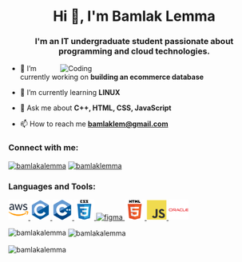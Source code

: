 <h1 align="center">Hi 👋, I'm Bamlak Lemma</h1>
<h3 align="center">I'm an IT undergraduate student passionate about programming and cloud technologies.</h3>
<img align="right" alt="Coding" width="400" src="https://i.pinimg.com/564x/d8/2c/87/d82c87ba8123334b3f76040fd54903fe.jpg">



- 🔭 I’m currently working on **building an ecommerce database**

- 🌱 I’m currently learning **LINUX**

- 💬 Ask me about **C++, HTML, CSS, JavaScript**

- 📫 How to reach me **bamlaklem@gmail.com**

<h3 align="left">Connect with me:</h3>
<p align="left">
<a href="https://linkedin.com/in/bamlakalemma" target="blank"><img align="center" src="https://raw.githubusercontent.com/rahuldkjain/github-profile-readme-generator/master/src/images/icons/Social/linked-in-alt.svg" alt="bamlakalemma" height="30" width="40" /></a>
<a href="https://instagram.com/bamlaklemma" target="blank"><img align="center" src="https://raw.githubusercontent.com/rahuldkjain/github-profile-readme-generator/master/src/images/icons/Social/instagram.svg" alt="bamlaklemma" height="30" width="40" /></a>
</p>

<h3 align="left">Languages and Tools:</h3>
<p align="left"> <a href="https://aws.amazon.com" target="_blank" rel="noreferrer"> <img src="https://raw.githubusercontent.com/devicons/devicon/master/icons/amazonwebservices/amazonwebservices-original-wordmark.svg" alt="aws" width="40" height="40"/> </a> <a href="https://www.cprogramming.com/" target="_blank" rel="noreferrer"> <img src="https://raw.githubusercontent.com/devicons/devicon/master/icons/c/c-original.svg" alt="c" width="40" height="40"/> </a> <a href="https://www.w3schools.com/cpp/" target="_blank" rel="noreferrer"> <img src="https://raw.githubusercontent.com/devicons/devicon/master/icons/cplusplus/cplusplus-original.svg" alt="cplusplus" width="40" height="40"/> </a> <a href="https://www.w3schools.com/css/" target="_blank" rel="noreferrer"> <img src="https://raw.githubusercontent.com/devicons/devicon/master/icons/css3/css3-original-wordmark.svg" alt="css3" width="40" height="40"/> </a> <a href="https://www.figma.com/" target="_blank" rel="noreferrer"> <img src="https://www.vectorlogo.zone/logos/figma/figma-icon.svg" alt="figma" width="40" height="40"/> </a> <a href="https://www.w3.org/html/" target="_blank" rel="noreferrer"> <img src="https://raw.githubusercontent.com/devicons/devicon/master/icons/html5/html5-original-wordmark.svg" alt="html5" width="40" height="40"/> </a> <a href="https://developer.mozilla.org/en-US/docs/Web/JavaScript" target="_blank" rel="noreferrer"> <img src="https://raw.githubusercontent.com/devicons/devicon/master/icons/javascript/javascript-original.svg" alt="javascript" width="40" height="40"/> </a> <a href="https://www.oracle.com/" target="_blank" rel="noreferrer"> <img src="https://raw.githubusercontent.com/devicons/devicon/master/icons/oracle/oracle-original.svg" alt="oracle" width="40" height="40"/> </a> </p>

<p><img align="left" src="https://github-readme-stats.vercel.app/api/top-langs?username=bamlakalemma&show_icons=true&locale=en&layout=compact" alt="bamlakalemma" /></p>

<p>&nbsp;<img align="center" src="https://github-readme-stats.vercel.app/api?username=bamlakalemma&show_icons=true&locale=en" alt="bamlakalemma" /></p>

<p><img align="center" src="https://github-readme-streak-stats.herokuapp.com/?user=bamlakalemma&" alt="bamlakalemma" /></p>



